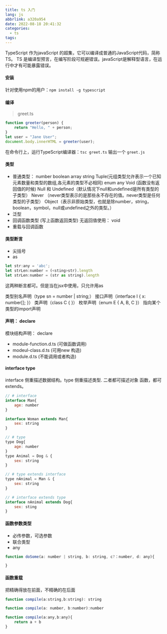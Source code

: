 ```yaml
---
title: ts 入门
lang: js
abbrlink: a320a954
date: 2022-08-18 20:41:32
categories:
  - ts
tags:
---
```


TypeScript 作为javaScript 的超集，它可以编译成普通的JavaScript代码，简称TS。
TS 是编译型预言，在编写阶段可规避错误。javaScript是解释型语言，在运行中才有可能暴露错误。
<!-- more -->
#### 安装
针对使用npm的用户：`npm install -g typescript`

#### 编译
> greet.ts
```ts
function greeter(person) {
    return "Hello, " + person;
}
let user = "Jane User";
document.body.innerHTML = greeter(user);

```
在命令行上，运行TypeScript编译器：`tsc greet.ts` 输出一个 `greet.js`
#### 类型
 + 普通类型：
    number 
    boolean 
    array 
    string 
    Tuple(元组类型允许表示一个已知元素数量和类型的数组,各元素的类型不必相同)
    enum
    any
    Void (函数没有返回值的时候)
    Null 和 Undefined（默认情况下null和undefined是所有类型的子类型）
    Never （never类型表示的是那些永不存在的值。never类型是任何类型的子类型）
    Object（表示非原始类型，也就是除number，string，boolean，symbol，null或undefined之外的类型。）
+ 泛型
+ 回调函数类型 (写上函数返回类型)
  无返回值使用： void 
+ 重载与回调函数

#### 类型断言
+ 尖括号 
+ as 
```javaScript
let str:any = 'abc';
let strLen:number = (<sting>str).length
let strLen:number = (str as string).length
```
这两种断言都可。但是当在jsx中使用，只允许用as

类型别名声明（type sn = number | string;）
接口声明（interface I { x: number[]; }）
类声明（class C { }）
枚举声明（enum E { A, B, C }）
指向某个类型的import声明


#### 声明： declare
模块结构声明： declare 
+ module-function.d.ts (可做函数调用)
+ modeul-class.d.ts (可用new 构造)
+ module.d.ts (不能调用或者构造)


#### interface type
interface 侧重描述数据结构。type 侧重描述类型. 二者都可描述对象 函数，都可extends。
```javaScript
// # interface
interface Man{
    age: number
}

interface Woman extends Man{
    sex: string
}

// # type
type Dog{
    age: number
}
type Animal = Dog & {
    sex: string
}

// # type extends interface
type nAnimal = Man & {
    sex: string
}

// # interface extends type
interface nAnimal extends Dog{
    sex: sting
}

```


#### 函数参数类型
 + 必传参数，可选参数
 + 联合类型
 + any
 ```javaScript
function doSome(a: number | string, b: string, c?：number, d: any){

}
```

#### 函数重载
把精确得放在前面，不精确的在后面
```javaScript
function compile(a:string,b:string): string

function compile(a: number, b:number):number

function compile(a:any,b:any){
    return a + b
}

```

